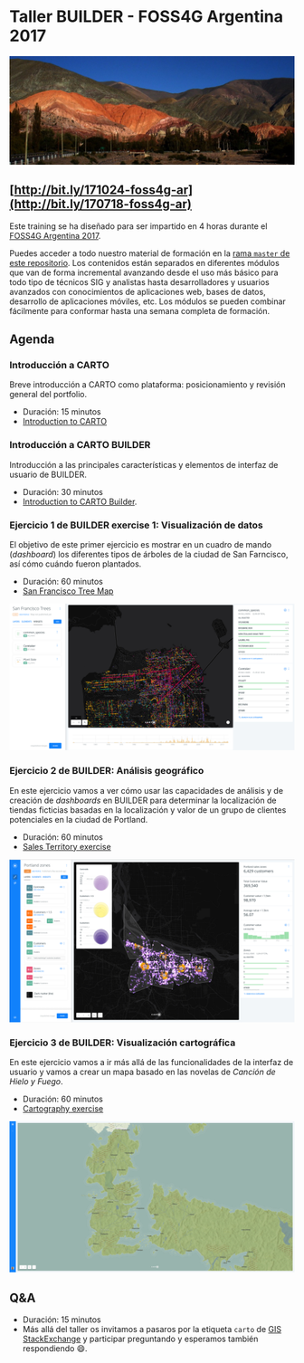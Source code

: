 # Taller BUILDER - FOSS4G Argentina 2017

![](img/banner.jpg)

## [http://bit.ly/171024-foss4g-ar](http://bit.ly/170718-foss4g-ar)

Este training se ha diseñado para ser impartido en 4 horas durante el [FOSS4G Argentina 2017](http://www.foss4g-ar.org/).

Puedes acceder a todo nuestro material de formación en la [rama `master` de este repositorio](https://github.com/CartoDB/carto-workshop). Los contenidos están separados en diferentes módulos que van de forma incremental avanzando desde el uso más básico para todo tipo de técnicos SIG y analistas hasta desarrolladores y usuarios avanzados con conocimientos de aplicaciones web, bases de datos, desarrollo de aplicaciones móviles, etc. Los módulos se pueden combinar fácilmente para conformar hasta una semana completa de formación.

## Agenda

### Introducción a CARTO

Breve introducción a CARTO como plataforma: posicionamiento y revisión general del portfolio.


* Duración: 15 minutos
* [Introduction to CARTO](https://docs.google.com/presentation/d/1epfHq4TYhEp__WsUOtFNYGOqPtMLFwdarWr-7xCAyRE/pub)


### Introducción a CARTO BUILDER

Introducción a las principales características y elementos de interfaz de usuario de BUILDER.

* Duración: 30 minutos
* [Introduction to CARTO Builder](https://docs.google.com/presentation/d/1cvENuNqK7HoOvqcbHHATXFIBUx968yI43wFxj5MG8x4/pub).

### Ejercicio 1 de BUILDER exercise 1: Visualización de datos

El objetivo de este primer ejercicio es mostrar en un cuadro de mando (*dashboard*) los diferentes tipos de árboles de la ciudad de San Farncisco, así cómo cuándo fueron plantados.

* Duración: 60 minutos
* [San Francisco Tree Map](https://github.com/CartoDB/carto-workshop/blob/master/01-builder-visualization/exercises/sf-trees.md)

![SF Trees](img/sf-trees.png)

### Ejercicio 2 de BUILDER: Análisis geográfico

En este ejercicio vamos a ver cómo usar las capacidades de análisis y de creación de *dashboards* en BUILDER para determinar la localización de tiendas ficticias basadas en la localización y valor de un grupo de clientes potenciales en la ciudad de Portland.

* Duración: 60 minutos
* [Sales Territory exercise](https://github.com/CartoDB/carto-workshop/blob/master/02-builder-analysis/exercises/portland.md)

![sales](img/sales.png)

### Ejercicio 3 de BUILDER: Visualización cartográfica

En este ejercicio vamos a ir más allá de las funcionalidades de la interfaz de usuario y vamos a crear un mapa basado en las novelas de *Canción de Hielo y Fuego*.

* Duración: 60 minutos
* [Cartography exercise](https://github.com/CartoDB/carto-workshop/blob/master/03-cartography/exercises/got.md)

![Game Of Thrones](img/got.png)

## Q&A
  * Duración: 15 minutos
  * Más allá del taller os invitamos a pasaros por la etiqueta `carto` de [GIS StackExchange](https://gis.stackexchange.com/questions/tagged/carto) y participar preguntando y esperamos también respondiendo :smile:.